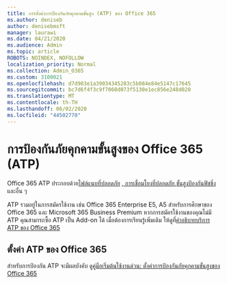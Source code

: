 ```yaml
---
title: การตั้งค่าการป้องกันภัยคุกคามขั้นสูง (ATP) ของ Office 365
ms.author: deniseb
author: denisebmsft
manager: laurawi
ms.date: 04/21/2020
ms.audience: Admin
ms.topic: article
ROBOTS: NOINDEX, NOFOLLOW
localization_priority: Normal
ms.collection: Admin_O365
ms.custom: 3100021
ms.openlocfilehash: d7d983e1a39034345283c5b084e84e5147c17645
ms.sourcegitcommit: bc7d6f4f3c9f7060d073f5130e1ec856e248d020
ms.translationtype: MT
ms.contentlocale: th-TH
ms.lasthandoff: 06/02/2020
ms.locfileid: "44502770"
---
```

# <a name="office-365-advanced-threat-protection-atp"></a>การป้องกันภัยคุกคามขั้นสูงของ Office 365 (ATP)

Office 365 ATP ประกอบด้วย[ไฟล์แนบที่ปลอดภัย](https://docs.microsoft.com/microsoft-365/security/office-365-security/atp-safe-attachments) [, การเชื่อมโยงที่ปลอดภัย](https://docs.microsoft.com/microsoft-365/security/office-365-security/atp-safe-links),[ขั้นสูงป้องกันฟิชชิ่ง](https://docs.microsoft.com/microsoft-365/security/office-365-security/atp-anti-phishing)และอื่น ๆ 

ATP รวมอยู่ในการสมัครใช้งาน เช่น Office 365 Enterprise E5, A5 สําหรับการศึกษาของ Office 365 และ Microsoft 365 Business Premium หากการสมัครใช้งานของคุณไม่มี ATP คุณสามารถซื้อ ATP เป็น Add-on ได้ เมื่อต้องการเรียนรู้เพิ่มเติม ให้ดูที่[คําอธิบายบริการ ATP ของ Office 365](https://docs.microsoft.com/office365/servicedescriptions/office-365-advanced-threat-protection-service-description)

## <a name="set-up-office-365-atp"></a>ตั้งค่า ATP ของ Office 365

สําหรับการป้องกัน ATP จะมีผลบังคับ ดู[คู่มือเริ่มต้นใช้งานด่วน: ตั้งค่าการป้องกันภัยคุกคามขั้นสูงของ Office 365](https://docs.microsoft.com/office365/securitycompliance/checklist-atp-setup)

